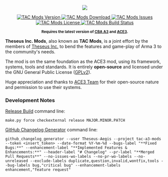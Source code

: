 <p align="center">
    <img src="https://github.com/Theseus-Aegis/tac-a3-mods/blob/master/extras/assets/logo/TAC-Logo.jpg">
</p>
<p align="center">
    <a href="https://github.com/Theseus-Aegis/tac-a3-mods/releases">
        <img src="https://img.shields.io/badge/Version-1.2.1-blue.svg?style=flat-square" alt="TAC Mods Version">
    </a>
    <a href="https://github.com/Theseus-Aegis/tac-a3-mods/releases/download/v1.2.1/tac_mods_1.2.1.zip">
        <img src="https://img.shields.io/badge/Download-13.5_MB-green.svg?style=flat-square" alt="TAC Mods Download">
    </a>
    <a href="https://github.com/Theseus-Aegis/tac-a3-mods/issues">
        <img src="https://img.shields.io/github/issues-raw/Theseus-Aegis/tac-a3-mods.svg?style=flat-square&label=Issues" alt="TAC Mods Issues">
    </a>
    <a href="https://github.com/Theseus-Aegis/tac-a3-mods/blob/master/LICENSE">
        <img src="https://img.shields.io/badge/License-GPLv2-red.svg?style=flat-square" alt="TAC Mods License">
    </a>
    <a href="https://travis-ci.org/Theseus-Aegis/tac-a3-mods">
        <img src="https://img.shields.io/travis/Theseus-Aegis/tac-a3-mods.svg?style=flat-square" alt="TAC Mods Build Status">
    </a>
</p>
<p align="center"><sup><strong>Requires the latest version of <a href="https://github.com/CBATeam/CBA_A3/releases">CBA A3</a> and <a href="https://github.com/acemod/ACE3/releases">ACE3</a>.</strong></sup></p>

**Theseus Inc. Mods**, also known as **TAC Mods**, is a joint effort by the members of <a href="http://www.theseus-aegis.com/">Theseus Inc.</a> to bend the features and game-play of Arma 3 to the community's needs.

The mod is on the same foundation as the ACE3 mod, using its framework, systems, tools and standards. It is entirely **open-source** and licensed under the GNU General Public License ([GPLv2](https://github.com/Theseus-Aegis/tac-a3-mods/blob/master/LICENSE)).

Huge appreciation and thanks to [ACE3 Team](http://ace3mod.com/team.html) for their open-source nature and permission to use their systems.


### Development Notes

[Release Build](tools/make.py) command line:
```
make.py force checkexternal release MAJOR.MINOR.PATCH
```

[GitHub Changelog Generator](https://github.com/skywinder/github-changelog-generator) command line:
```
github_changelog_generator --user Theseus-Aegis --project tac-a3-mods --token <insert_token> --date-format %Y-%m-%d --bugs-label "**Fixed Bugs:**" --enhancement-label "**Implemented Features & Enhancements:**" --header-label "# Changelog" --pr-label "**Merged Pull Requests**" --no-issues-wo-labels --no-pr-wo-labels --no-unreleased --exclude-labels duplicate,question,invalid,wontfix,tools --bug-labels bug,"critical bug" --enhancement-labels enhancement,"feature request"
```
